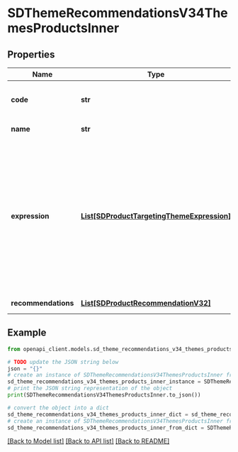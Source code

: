 # SDThemeRecommendationsV34ThemesProductsInner


## Properties

Name | Type | Description | Notes
------------ | ------------- | ------------- | -------------
**code** | **str** | HTTP status code 200 indicating a successful response for product recommendations. | [optional] 
**name** | **str** | The theme name specified in the request. | [optional] 
**expression** | [**List[SDProductTargetingThemeExpression]**](SDProductTargetingThemeExpression.md) | A list of expressions defining the product targeting theme. The list will define an AND operator on different expressions. For example, asinPriceGreaterThan and asinReviewRatingLessThan can be used to request product recommendations which are both with greater price and less review rating compared to the goal products. Note: currently the service only support one item in the array. | [optional] 
**recommendations** | [**List[SDProductRecommendationV32]**](SDProductRecommendationV32.md) | A list of recommended products. | [optional] 

## Example

```python
from openapi_client.models.sd_theme_recommendations_v34_themes_products_inner import SDThemeRecommendationsV34ThemesProductsInner

# TODO update the JSON string below
json = "{}"
# create an instance of SDThemeRecommendationsV34ThemesProductsInner from a JSON string
sd_theme_recommendations_v34_themes_products_inner_instance = SDThemeRecommendationsV34ThemesProductsInner.from_json(json)
# print the JSON string representation of the object
print(SDThemeRecommendationsV34ThemesProductsInner.to_json())

# convert the object into a dict
sd_theme_recommendations_v34_themes_products_inner_dict = sd_theme_recommendations_v34_themes_products_inner_instance.to_dict()
# create an instance of SDThemeRecommendationsV34ThemesProductsInner from a dict
sd_theme_recommendations_v34_themes_products_inner_from_dict = SDThemeRecommendationsV34ThemesProductsInner.from_dict(sd_theme_recommendations_v34_themes_products_inner_dict)
```
[[Back to Model list]](../README.md#documentation-for-models) [[Back to API list]](../README.md#documentation-for-api-endpoints) [[Back to README]](../README.md)


